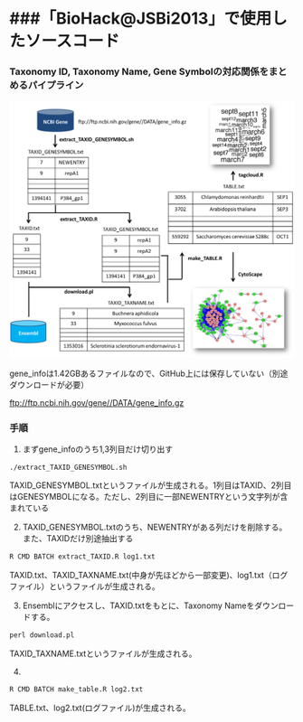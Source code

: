 ###「BioHack@JSBi2013」で使用したソースコード
=======

### Taxonomy ID, Taxonomy Name, Gene Symbolの対応関係をまとめるパイプライン

![my image](Figure_schema.png)

gene_infoは1.42GBあるファイルなので、GitHub上には保存していない（別途ダウンロードが必要）

ftp://ftp.ncbi.nih.gov/gene//DATA/gene_info.gz

### 手順
1. まずgene_infoのうち1,3列目だけ切り出す
```
./extract_TAXID_GENESYMBOL.sh
```
TAXID_GENESYMBOL.txtというファイルが生成される。1列目はTAXID、2列目はGENESYMBOLになる。ただし、2列目に一部NEWENTRYという文字列が含まれている


2. TAXID_GENESYMBOL.txtのうち、NEWENTRYがある列だけを削除する。また、TAXIDだけ別途抽出する
```r
R CMD BATCH extract_TAXID.R log1.txt
```
TAXID.txt、TAXID_TAXNAME.txt(中身が先ほどから一部変更)、log1.txt（ログファイル）というファイルが生成される。

3. Ensemblにアクセスし、TAXID.txtをもとに、Taxonomy Nameをダウンロードする。
```perl
perl download.pl
```
TAXID_TAXNAME.txtというファイルが生成される。

4. 
```r
R CMD BATCH make_table.R log2.txt
```
TABLE.txt、log2.txt(ログファイル)が生成される。